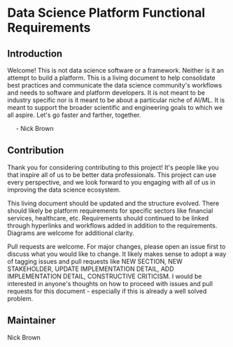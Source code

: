 # Data Science Platform Functional Requirements

## Introduction
Welcome! This is not data science software or a framework. Neither is it an attempt to build a platform. This is a living document to help consolidate best practices and communicate the data science community's workflows and needs to software and platform developers. It is not meant to be industry specific nor is it meant to be about a particular niche of AI/ML. It is meant to support the broader scientific and engineering goals to which we all aspire. Let's go faster and farther, together.

&nbsp;&nbsp;&nbsp;&nbsp; \- Nick Brown

## Contribution
Thank you for considering contributing to this project! It's people like you that inspire all of us to be better data professionals. This project can use every perspective, and we look forward to you  engaging with all of us in improving the data science ecosystem.

This living document should be updated and the structure evolved. There should likely be platform requirements for specific sectors like financial services, healthcare, etc. Requirements should continued to be linked through hyperlinks and workflows added in addition to the requirements. Diagrams are welcome for additional clarity.

Pull requests are welcome. For major changes, please open an issue first to discuss what you would like to change. It likely makes sense to adopt a way of tagging issues and pull requests like NEW SECTION, NEW STAKEHOLDER, UPDATE IMPLEMENTATION DETAIL, ADD IMPLEMENTATION DETAIL, CONSTRUCTIVE CRITICISM. I would be interested in anyone's thoughts on how to proceed with issues and pull requests for this document - especially if this is already a well solved problem.  

## Maintainer
Nick Brown
